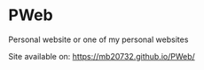 # PWeb
Personal website or one of my personal websites

Site available on: https://mb20732.github.io/PWeb/
